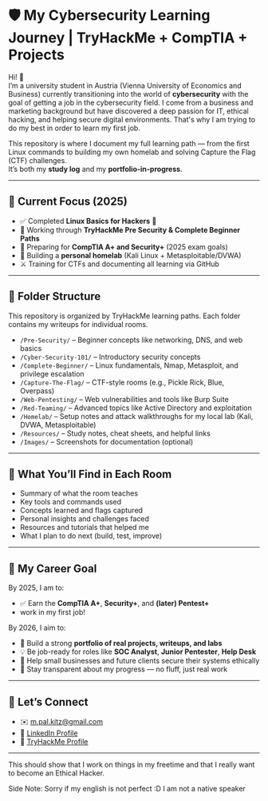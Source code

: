 # 🛡️ My Cybersecurity Learning Journey | TryHackMe + CompTIA + Projects

Hi! 👋  
I’m a university student in Austria (Vienna University of Economics and Business) currently transitioning into the world of **cybersecurity** with the goal of getting a job in the cybersecurity field. I come from a business and marketing background but have discovered a deep passion for IT, ethical hacking, and helping secure digital environments. That's why I am trying to do my best in order to learn my first job. 

This repository is where I document my full learning path — from the first Linux commands to building my own homelab and solving Capture the Flag (CTF) challenges.  
It’s both my **study log** and my **portfolio-in-progress**.

---

## 📌 Current Focus (2025)

- ✅ Completed **Linux Basics for Hackers** 📗
- 🚀 Working through **TryHackMe Pre Security & Complete Beginner Paths**
- 🎯 Preparing for **CompTIA A+ and Security+** (2025 exam goals)
- 🧪 Building a **personal homelab** (Kali Linux + Metasploitable/DVWA)
- ⚔️ Training for CTFs and documenting all learning via GitHub

---

## 📁 Folder Structure

This repository is organized by TryHackMe learning paths. Each folder contains my writeups for individual rooms.

- `/Pre-Security/` – Beginner concepts like networking, DNS, and web basics  
- `/Cyber-Security-101/` – Introductory security concepts  
- `/Complete-Beginner/` – Linux fundamentals, Nmap, Metasploit, and privilege escalation  
- `/Capture-The-Flag/` – CTF-style rooms (e.g., Pickle Rick, Blue, Overpass)  
- `/Web-Pentesting/` – Web vulnerabilities and tools like Burp Suite  
- `/Red-Teaming/` – Advanced topics like Active Directory and exploitation  
- `/Homelab/` – Setup notes and attack walkthroughs for my local lab (Kali, DVWA, Metasploitable)  
- `/Resources/` – Study notes, cheat sheets, and helpful links  
- `/Images/` – Screenshots for documentation (optional)


---

## 🧾 What You’ll Find in Each Room

- Summary of what the room teaches
- Key tools and commands used
- Concepts learned and flags captured
- Personal insights and challenges faced
- Resources and tutorials that helped me
- What I plan to do next (build, test, improve)

---

## 🎯 My Career Goal

By 2025, I am to:
- ✅ Earn the **CompTIA A+**, **Security+**, and **(later) Pentest+**
- work in my first job!

By 2026, I aim to:
- 🧰 Build a strong **portfolio of real projects, writeups, and labs**
- 💡 Be job-ready for roles like **SOC Analyst**, **Junior Pentester**, **Help Desk**
- 🤝 Help small businesses and future clients secure their systems ethically
- 👣 Stay transparent about my progress — no fluff, just real work

---

## 🤝 Let’s Connect

- ✉️ m.pal.kitz@gmail.com  
- 💼 [LinkedIn Profile](www.linkedin.com/in/marcel-pal)  
- 🧠 [TryHackMe Profile](https://tryhackme.com/p/marcelkitz22)

---
This should show that I work on things in my freetime and that I really want to become an Ethical Hacker.

Side Note:
Sorry if my english is not perfect :D I am not a native speaker

